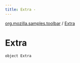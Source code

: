 ```yaml
---
title: Extra - 
---
```


[org.mozilla.samples.toolbar](index.html) / [Extra](./-extra.html)

# Extra

`object Extra`